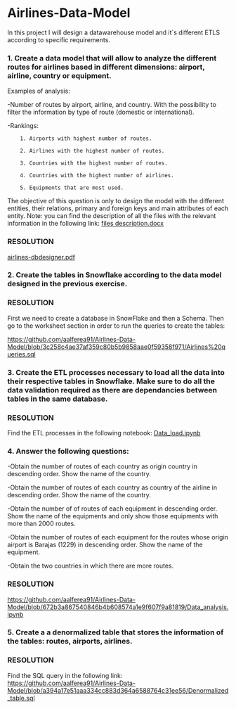 # Airlines-Data-Model
In this project I will design a datawarehouse model and it´s different ETLS according to specific requirements.

### 1. Create a data model that will allow to analyze the different routes for airlines based in different dimensions: airport, airline, country or equipment.

Examples of analysis:

-Number of routes by airport, airline, and country. With the possibility to filter the information by type of route (domestic or international).

-Rankings:

        1. Airports with highest number of routes.
        
        2. Airlines with the highest number of routes.
        
        3. Countries with the highest number of routes.
        
        4. Countries with the highest number of airlines.
        
        5. Equipments that are most used.
        
The objective of this question is only to design the model with the different entities, their relations, primary and foreign keys and main attributes of each entity.
Note: you can find the description of all the files with the relevant information in the following link: [files description.docx](https://github.com/aalferea91/Airlines-Data-Model/files/9778403/files.description.docx)


### RESOLUTION


[airlines-dbdesigner.pdf](https://github.com/aalferea91/Airlines-Data-Model/files/9778169/airlines-dbdesigner.pdf)


### 2. Create the tables in Snowflake according to the data model designed in the previous exercise.

### RESOLUTION

First we need to create a database in SnowFlake and then a Schema. Then go to the worksheet section in order to run the queries to create the tables:

https://github.com/aalferea91/Airlines-Data-Model/blob/3c258c4ae37af359c80b5b9858aae0f59358f971/Airlines%20queries.sql

### 3. Create the ETL processes necessary to load all the data into their respective tables in Snowflake. Make sure to do all the data validation required as there are dependancies between tables in the same database.

### RESOLUTION

Find the ETL processes in the following notebook: [Data_load.ipynb](https://github.com/aalferea91/Airlines-Data-Model/blob/f8aa5805f4694d6fbb99297ac3b6ef6db9b8e5f2/Data_load.ipynb)

### 4. Answer the following questions:

-Obtain the number of routes of each country as origin country in descending order. Show the name of the country.

-Obtain the number of routes of each country as country of the airline in descending order. Show the name of the country.

-Obtain the number of of routes of each equipment in descending order. Show the name of the equipments and only show those equipments with more than 2000 routes.

-Obtain the number of routes of each equipment for the routes whose origin airport is Barajas (1229) in descending order. Show the name of the equipment.

-Obtain the two countries in which there are more routes.

### RESOLUTION

https://github.com/aalferea91/Airlines-Data-Model/blob/672b3a867540846b4b608574a1e9f607f9a81819/Data_analysis.ipynb

### 5. Create a a denormalized table that stores the information of the tables: routes, airports, airlines.

### RESOLUTION

Find the SQL query in the following link: https://github.com/aalferea91/Airlines-Data-Model/blob/a394a17e51aaa334cc883d364a6588764c31ee56/Denormalized_table.sql



